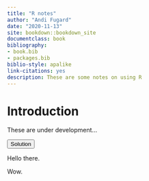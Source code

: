 ```yaml
--- 
title: "R notes"
author: "Andi Fugard"
date: "2020-11-13"
site: bookdown::bookdown_site
documentclass: book
bibliography:
- book.bib
- packages.bib
biblio-style: apalike
link-citations: yes
description: These are some notes on using R
---
```






# Introduction

These are under development...



<div class='solution'><button>Solution</button>

Hello there.

Wow.

</div>

